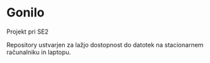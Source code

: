# Gonilo
Projekt pri SE2

Repository ustvarjen za lažjo dostopnost do datotek na stacionarnem računalniku in laptopu.
